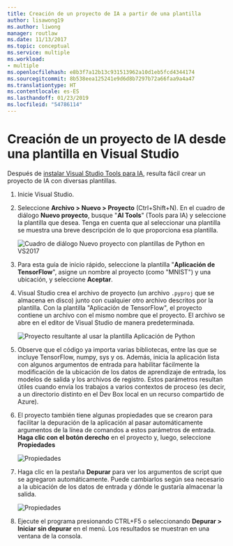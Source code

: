 ```yaml
---
title: Creación de un proyecto de IA a partir de una plantilla
author: lisawong19
ms.author: liwong
manager: routlaw
ms.date: 11/13/2017
ms.topic: conceptual
ms.service: multiple
ms.workload:
- multiple
ms.openlocfilehash: e8b3f7a12b13c931513962a10d1eb5fcd4344174
ms.sourcegitcommit: 8b538eea125241e9d6d8b7297b72a66faa9a4a47
ms.translationtype: HT
ms.contentlocale: es-ES
ms.lasthandoff: 01/23/2019
ms.locfileid: "54786114"
---
```

# <a name="create-an-ai-project-from-a-template-in-visual-studio"></a>Creación de un proyecto de IA desde una plantilla en Visual Studio

Después de [instalar Visual Studio Tools para IA](installation.md), resulta fácil crear un proyecto de IA con diversas plantillas.

1. Inicie Visual Studio.

2. Seleccione **Archivo > Nuevo > Proyecto** (Ctrl+Shift+N). En el cuadro de diálogo **Nuevo proyecto**, busque "**AI Tools**" (Tools para IA) y seleccione la plantilla que desea. Tenga en cuenta que al seleccionar una plantilla se muestra una breve descripción de lo que proporciona esa plantilla.

    ![Cuadro de diálogo Nuevo proyecto con plantillas de Python en VS2017](media/create-project/new-ai-project.png)

3. Para esta guía de inicio rápido, seleccione la plantilla "**Aplicación de TensorFlow**", asigne un nombre al proyecto (como "MNIST") y una ubicación, y seleccione **Aceptar**.

4. Visual Studio crea el archivo de proyecto (un archivo `.pyproj` que se almacena en disco) junto con cualquier otro archivo descritos por la plantilla. Con la plantilla "Aplicación de TensorFlow", el proyecto contiene un archivo con el mismo nombre que el proyecto. El archivo se abre en el editor de Visual Studio de manera predeterminada.

    ![Proyecto resultante al usar la plantilla Aplicación de Python](media/create-project/new-tensorflowapp.png)

5. Observe que el código ya importa varias bibliotecas, entre las que se incluye TensorFlow, numpy, sys y os. Además, inicia la aplicación lista con algunos argumentos de entrada para habilitar fácilmente la modificación de la ubicación de los datos de aprendizaje de entrada, los modelos de salida y los archivos de registro. Estos parámetros resultan útiles cuando envía los trabajos a varios contextos de proceso (es decir, a un directorio distinto en el Dev Box local en un recurso compartido de Azure).

6. El proyecto también tiene algunas propiedades que se crearon para facilitar la depuración de la aplicación al pasar automáticamente argumentos de la línea de comandos a estos parámetros de entrada. **Haga clic con el botón derecho** en el proyecto y, luego, seleccione **Propiedades**

    ![Propiedades](media/create-project/project-properties.png)

7. Haga clic en la pestaña **Depurar** para ver los argumentos de script que se agregaron automáticamente. Puede cambiarlos según sea necesario a la ubicación de los datos de entrada y dónde le gustaría almacenar la salida.

    ![Propiedades](media/create-project//project-properties_1.png)

8. Ejecute el programa presionando CTRL+F5 o seleccionando **Depurar > Iniciar sin depurar** en el menú. Los resultados se muestran en una ventana de la consola.
